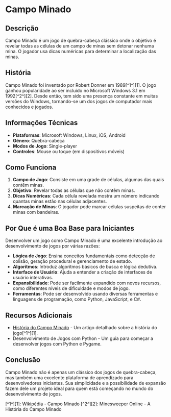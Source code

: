 # Campo Minado

## Descrição
Campo Minado é um jogo de quebra-cabeça clássico onde o objetivo é revelar todas as células de um campo de minas sem detonar nenhuma mina. O jogador usa dicas numéricas para determinar a localização das minas.

## História
Campo Minado foi inventado por Robert Donner em 1989[^1^][1]. O jogo ganhou popularidade ao ser incluído no Microsoft Windows 3.1 em 1992[^2^][2]. Desde então, tem sido uma presença constante em muitas versões do Windows, tornando-se um dos jogos de computador mais conhecidos e jogados.

## Informações Técnicas
- **Plataformas**: Microsoft Windows, Linux, iOS, Android
- **Gênero**: Quebra-cabeça
- **Modos de Jogo**: Single-player
- **Controles**: Mouse ou toque (em dispositivos móveis)

## Como Funciona
1. **Campo de Jogo**: Consiste em uma grade de células, algumas das quais contêm minas.
2. **Objetivo**: Revelar todas as células que não contêm minas.
3. **Dicas Numéricas**: Cada célula revelada mostra um número indicando quantas minas estão nas células adjacentes.
4. **Marcação de Minas**: O jogador pode marcar células suspeitas de conter minas com bandeiras.

## Por Que é uma Boa Base para Iniciantes
Desenvolver um jogo como Campo Minado é uma excelente introdução ao desenvolvimento de jogos por várias razões:
- **Lógica de Jogo**: Ensina conceitos fundamentais como detecção de colisão, geração procedural e gerenciamento de estado.
- **Algoritmos**: Introduz algoritmos básicos de busca e lógica dedutiva.
- **Interface de Usuário**: Ajuda a entender a criação de interfaces de usuário interativas.
- **Expansibilidade**: Pode ser facilmente expandido com novos recursos, como diferentes níveis de dificuldade e modos de jogo.
- **Ferramentas**: Pode ser desenvolvido usando diversas ferramentas e linguagens de programação, como Python, JavaScript, e C#.

## Recursos Adicionais
- [História do Campo Minado](https://pt.wikipedia.org/wiki/Campo_Minado) - Um artigo detalhado sobre a história do jogo[^1^][1].
- Desenvolvimento de Jogos com Python - Um guia para começar a desenvolver jogos com Python e Pygame.

## Conclusão
Campo Minado não é apenas um clássico dos jogos de quebra-cabeça, mas também uma excelente plataforma de aprendizado para desenvolvedores iniciantes. Sua simplicidade e a possibilidade de expansão fazem dele um projeto ideal para quem está começando no mundo do desenvolvimento de jogos.

[^1^][1]: Wikipédia - Campo Minado
[^2^][2]: Minesweeper Online - A História do Campo Minado
